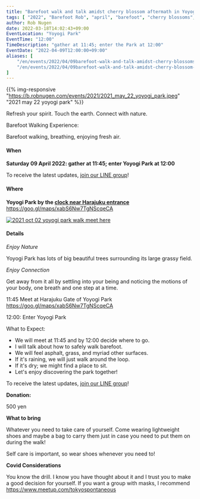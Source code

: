 ```yaml
---
title: "Barefoot walk and talk amidst cherry blossom aftermath in Yoyogi Park"
tags: [ "2022", "Barefoot Rob", "april", "barefoot", "cherry blossoms", "event", "sakura", "walk", "yoyogi", "はだし", "代々木公園", "花見", "裸足のロブ" ]
author: Rob Nugen
date: 2022-03-18T14:02:43+09:00
EventLocation: "Yoyogi Park"
EventTime: "12:00"
TimeDescription: "gather at 11:45; enter the Park at 12:00"
EventDate: "2022-04-09T12:00:00+09:00"
aliases: [
    "/en/events/2022/04/09barefoot-walk-and-talk-amidst-cherry-blossoms-in-yoyogi-park",
    "/en/events/2022/04/09barefoot-walk-and-talk-amidst-cherry-blossom-aftermath-in-yoyogi-park",
]
---
```


{{% img-responsive "https://b.robnugen.com/events/2021/2021_may_22_yoyogi_park.jpeg" "2021 may 22 yoyogi park" %}}

Refresh your spirit. Touch the earth. Connect with nature.

Barefoot Walking Experience:

Barefoot walking, breathing, enjoying fresh air.

#### When

**Saturday 09 April 2022: gather at 11:45; enter Yoyogi Park at 12:00**

To receive the latest updates, [join our LINE group](/contact/)!

#### Where

**Yoyogi Park by the [clock near Harajuku entrance](https://goo.gl/maps/xabS6Nw7TgNScqeCA)**  https://goo.gl/maps/xabS6Nw7TgNScqeCA

[![2021 oct 02 yoyogi park walk meet here](//b.robnugen.com/blog/2021/walk_and_talk/thumbs/2021_oct_02_yoyogi_park_walk_meet_here.jpg)](//b.robnugen.com/blog/2021/walk_and_talk/2021_oct_02_yoyogi_park_walk_meet_here.jpg)

#### Details

*Enjoy Nature*

Yoyogi Park has lots of big beautiful trees surrounding its large grassy field.

*Enjoy Connection*

Get away from it all by settling into your being and noticing the
motions of your body, one breath and one step at a time.

11:45 Meet at Harajuku Gate of Yoyogi Park  https://goo.gl/maps/xabS6Nw7TgNScqeCA

12:00: Enter Yoyogi Park

What to Expect:

* We will meet at 11:45 and by 12:00 decide where to go.
* I will talk about how to safely walk barefoot.
* We will feel asphalt, grass, and myriad other surfaces.
* If it's raining, we will just walk around the loop.
* If it's dry; we might find a place to sit.
* Let's enjoy discovering the park together!

To receive the latest updates, [join our LINE group](/contact/)!

**Donation:**

500 yen

**What to bring**

Whatever you need to take care of yourself.  Come wearing lightweight
shoes and maybe a bag to carry them just in case you need to put them on
during the walk!

Self care is important, so wear shoes whenever you need to!

**Covid Considerations**

You know the drill.  I know you have thought about it and I trust you
to make a good decision for yourself.  If you want a group with masks,
I recommend https://www.meetup.com/tokyospontaneous
